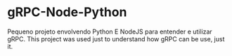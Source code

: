 # gRPC-Node-Python
Pequeno projeto envolvendo Python E NodeJS para entender e utilizar gRPC.
This project was used just to understand how gRPC can be use, just it. 
